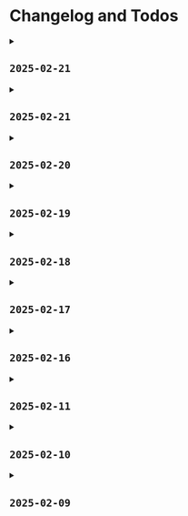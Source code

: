 # Changelog and Todos

<details>
<summary><h2><code>2025-02-21</code></h2></summary>

- [ ] Test out nushell
- [ ] Add nvim support for Github actions
- [ ] Add nvim support for yaml
  - This is likely blocked on an [PR](https://github.com/NotAShelf/nvf/pull/643)
  - Also see this
    [comment](https://github.com/NotAShelf/nvf/issues/137#issuecomment-2664735644)
  - This will **also** block Github action support
  - I'll either want to help out or just wait (depending on how busy raf is...)
    - I'm going to give it ~1 week and see what happens
- [ ] Add README to top level folders
- [ ] Attempt to remove titlebars from vscode (Pls!)

</details>

<details>
<summary><h2><code>2025-02-21</code></h2></summary>

- [ ] Test out nushell
- [x] Add options to collapse days in changelog
- [ ] Add nvim support for Github actions
- [ ] Add nvim support for yaml
  - This is likely blocked on an [PR](https://github.com/NotAShelf/nvf/pull/643)
  - Also see this
    [comment](https://github.com/NotAShelf/nvf/issues/137#issuecomment-2664735644)
  - This will **also** block Github action support
  - I'll either want to help out or just wait (depending on how busy raf is...)
    - I'm going to give it ~1 week and see what happens
- [ ] Add README to top level folders
- [ ] Attempt to remove titlebars from vscode (Pls!)

</details>

<details>
<summary><h2><code>2025-02-20</code></h2></summary>

- [ ] Add options to collapse days in changelog
- [ ] Add nvim support for Github actions
- [ ] Add nvim support for yaml
- [x] Fix github CI
- [ ] Add README to top level folders
- [x] Add simple github CI
  - just use `nix flake check`
- [ ] Attempt to remove titlebars from vscode (Pls!)
- [x] Move themes to `desktop/`
- [x] Split out gnome extensions
- [x] Fix flickering top bar
- [x] Remove `lilypad` extension
- [x] Add `hide-top-bar` extension
- [x] Correct info callout in guide
- [x] Move guide to separate file

</details>

<details>
<summary><h2><code>2025-02-19</code></h2></summary>

- [ ] Move guide to separate file
- [x] Set default settings for Lilypad
- [x] Add Gnome clipboard manager
- [x] Add Gnome todo extension
- [x] Add Gnome Lilypad
- [x] Format vscode docs on save
- [x] Add "Restructure Config" to guide

</details>

<details>
<summary><h2><code>2025-02-18</code></h2></summary>

- [ ] Format vscode docs on save
- [x] Remove unnecessary module functions
- [x] Set vscode tab size to 2
- [ ] Add "Restructure Config" to guide

</details>

<details>
<summary><h2><code>2025-02-17</code></h2></summary>

- [x] Add vscode file excludes
- [x] Make vscode settings mutable
- [x] Add vscode editor
- [ ] Add "Restructure Config" to guide

</details>

<details>
<summary><h2><code>2025-02-16</code></h2></summary>

- [x] Add option for mutable files
- [x] Fix broken git signing
- [ ] Add "Restructure Config" to guide

</details>

<details>
<summary><h2><code>2025-02-11</code></h2></summary>

- [x] Add `pnpm`
- [x] Add keybinds to duplicate lines
- [ ] Add "Restructure Config" to guide
- [x] Find how to use npm global installs
  - Just search on nix `pkgs`

</details>

<details>
<summary><h2><code>2025-02-10</code></h2></summary>

- [ ] Add "Restructure Config" to guide
- [x] Add scheduled gc and deduping
- [ ] Find how to use npm global installs
- [x] Add reproduction guide

</details>

<details>
<summary><h2><code>2025-02-09</code></h2></summary>

- [x] Move `~/.rustup/` directory
- [x] Add a `:bdelete` keybind to nvim
- [x] Document the `themes` module properly
- [ ] Find how to use npm global installs
- [x] Add nodejs support
- [x] Add sources to README
- [ ] Add reproduction guide

</details>
